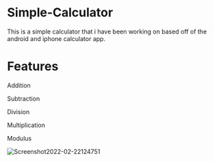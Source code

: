 # Simple-Calculator

This is a simple calculator that i have been working on based off of the android and iphone calculator app.

# Features

Addition

Subtraction

Division

Multiplication

Modulus


![Screenshot2022-02-22124751](https://user-images.githubusercontent.com/93896875/162798197-d7365203-a501-4a81-95f8-a39a20006b64.jpg)
